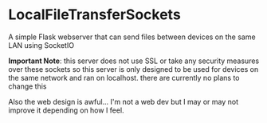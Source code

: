 # LocalFileTransferSockets
A simple Flask webserver that can send files between devices on the same LAN using SocketIO


**Important Note**: this server does not use SSL or take any security measures over these sockets so this server is only designed to be used for devices on the same network and ran on localhost. there are currently no plans to change this

Also the web design is awful... I'm not a web dev but I may or may not improve it depending on how I feel.